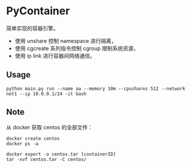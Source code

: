 # PyContainer

简单实现的容器引擎。

- 使用 unshare 控制 namespace 进行隔离，
- 使用 cgcreate 系列指令控制 cgroup 限制系统资源，
- 使用 ip link 进行容器间网络通信。

## Usage

```shell
python main.py run --name aa --memory 10m --cpushares 512 --network net1 --ip 10.0.0.1/24 -it bash
```

## Note

从 docker 获取 centos 的全部文件：

```shell
docker create centos
docker ps -a

docker export -o centos.tar [containerID]
tar -xvf centos.tar -C centos/
```
